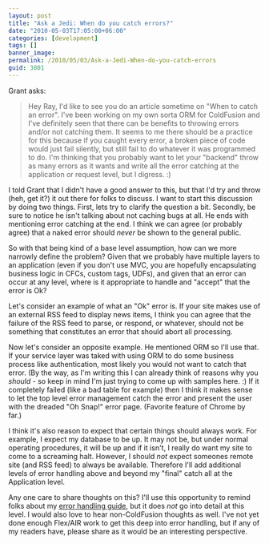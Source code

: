 ```yaml
---
layout: post
title: "Ask a Jedi: When do you catch errors?"
date: "2010-05-03T17:05:00+06:00"
categories: [development]
tags: []
banner_image: 
permalink: /2010/05/03/Ask-a-Jedi-When-do-you-catch-errors
guid: 3801
---
```


Grant asks:

<blockquote>
Hey Ray, I'd like to see you do an article sometime on "When to catch an error". I've been working on my own sorta ORM for ColdFusion and I've definitely seen that there can be benefits to throwing errors and/or not catching them. It seems to me there should be a practice for this because if you caught every error, a broken piece of code would just fail silently, but still fail to do whatever it was programmed to do. I'm thinking that you probably want to let your "backend" throw as many errors as it wants and write all the error catching at the application or request level, but I digress. :)
</blockquote>
<!--more-->
I told Grant that I didn't have a good answer to this, but that I'd try and throw (heh, get it?) it out there for folks to discuss. I want to start this discussion by doing two things. First, lets try to clarify the question a bit. Secondly, be sure to notice he isn't talking about not caching bugs at all. He ends with mentioning error catching at the end. I think we can agree (or probably agree) that a naked error should <i>never</i> be shown to the general public. 

So with that being kind of a base level assumption, how can we more narrowly define the problem? Given that we probably have multiple layers to an application (even if you don't use MVC, you are hopefully encapsulating business logic in CFCs, custom tags, UDFs), and given that an error can occur at any level, where is it appropriate to handle and "accept" that the error is Ok?

Let's consider an example of what an "Ok" error is. If your site makes use of an external RSS feed to display news items, I think you can agree that the failure of the RSS feed to parse, or respond, or whatever, should not be something that constitutes an error that should abort all processing. 

Now let's consider an opposite example. He mentioned ORM so I'll use that. If your service layer was taked with using ORM to do some business process like authentication, most likely you would not want to catch that error. (By the way, as I'm writing this I can already think of reasons why you <i>should</i> - so keep in mind I'm just trying to come up with samples here. :) If it completely failed (like a bad table for example) then I think it makes sense to let the top level error management catch the error and present the user with the dreaded "Oh Snap!" error page. (Favorite feature of Chrome by far.) 

I think it's also reason to expect that certain things should always work. For example, I expect my database to be up. It may not be, but under normal operating procedures, it will be up and if it isn't, I really do want my site to come to a screaming halt. However, I should <i>not</i> expect someones remote site (and RSS feed) to always be available. Therefore I'll add additional levels of error handling above and beyond my "final" catch all at the Application level.

Any one care to share thoughts on this? I'll use this opportunity to remind folks about my <a href="http://www.raymondcamden.com/index.cfm/2007/12/5/The-Complete-Guide-to-Adding-Error-Handling-to-Your-ColdFusion-Application">error handling guide</a>, but it does <i>not</i> go into detail at this level. I would also love to hear non-ColdFusion thoughts as well. I've not yet done enough Flex/AIR work to get this deep into error handling, but if any of my readers have, please share as it would be an interesting perspective.
